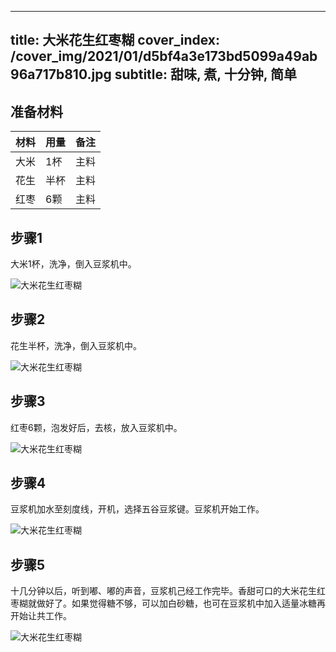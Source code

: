 
---
title: 大米花生红枣糊
cover_index: /cover_img/2021/01/d5bf4a3e173bd5099a49ab96a717b810.jpg
subtitle: 甜味, 煮, 十分钟, 简单
---

## 准备材料

| 材料     | 用量 | 备注|
| ------- | ----- | --- |
| 大米 | 1杯| 主料 |
| 花生 | 半杯| 主料 |
| 红枣 | 6颗| 主料 |

## 步骤1

大米1杯，洗净，倒入豆浆机中。

![大米花生红枣糊](https://i8.meishichina.com/attachment/recipe/201010/201010091707164.jpg?x-oss-process=style/p320) 

## 步骤2

花生半杯，洗净，倒入豆浆机中。

![大米花生红枣糊](https://i8.meishichina.com/attachment/recipe/201010/201010091708554.jpg?x-oss-process=style/p320) 

## 步骤3

红枣6颗，泡发好后，去核，放入豆浆机中。

![大米花生红枣糊](https://i8.meishichina.com/attachment/recipe/201010/201010091709380.jpg?x-oss-process=style/p320) 

## 步骤4

豆浆机加水至刻度线，开机，选择五谷豆浆键。豆浆机开始工作。

![大米花生红枣糊](https://i8.meishichina.com/attachment/recipe/201010/201010091710470.jpg?x-oss-process=style/p320) 

## 步骤5

十几分钟以后，听到嘟、嘟的声音，豆浆机己经工作完毕。香甜可口的大米花生红枣糊就做好了。如果觉得糖不够，可以加白砂糖，也可在豆浆机中加入适量冰糖再开始让共工作。

![大米花生红枣糊](https://i8.meishichina.com/attachment/recipe/201010/201010091712575.jpg?x-oss-process=style/p320) 

